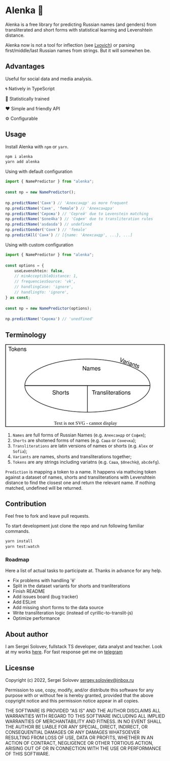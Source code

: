 # Alenka 👧

Alenka is a free library for predicting Russian names (and genders) from transliterated and short forms with statistical learning and Levenshtein distance.

Alenka now is not a tool for inflection (see [Lvovich](inflect)) or parsing first/middle/last Russian names from strings. But it will somewhen be.

## Advantages

Useful for social data and media analysis.

🌀 Natively in TypeScript

🔢 Statistically trained

❤ Simple and friendly API

⚙ Configurable

## Usage

Install Alenka with `npm` or `yarn`.

```bash
npm i alenka
yarn add alenka
```

Using with default configuration

```typescript
import { NamePredictor } from "alenka";

const np = new NamePredictor();

np.predictName('Саня') // 'Александр' as more frequent
np.predictName('Саня', 'female') // 'Александра'
np.predictName('Сирожа') // 'Сергей' due to Levenstein matching
np.predictName('$one4ka') // 'София' due to transliteration rules
np.predictName('asdasda') // undefined
np.predictGender('Соня') // 'female'
np.predictAll('Саня') // [{name: 'Александр', ...}, ...]
```

Using with custom configuration

```typescript
import { NamePredictor } from "alenka";

const options = {
    useLevenshtein: false,
    // minAcceptibleDistance: 1,
    // frequenciesSource: 'vk',
    // handlingCase: 'ignore',
    // handlingYo: 'ignore',
} as const;

const np = new NamePredictor(options);

np.predictName('Сирожа') // 'unedfined'
```

## Terminology

![Terminology diagram](./docs/diagram.svg)

1. `Names` are full forms of Russian Names (e.g. `Александр` or `София`);
2. `Shorts` are shotened forms of names (e.g. `Саша` or `Сонечка`);
3. `Transliterations` are latin versions of names or shorts (e.g. `Alex` or `Sofia`);
4. `Variants` are names, shorts and transliterations together;
5. `Tokens` are any strings including variatns (e.g. `Саша`, `$0nechk@`, `abcdefg`).

`Prediction` is mapping a token to a name. It happens via mathcing token against a dataset of names, shorts and transliterations with Levenshtein distance to find the closest one and return the relevant name. If nothing matched, undefined will be returned.

## Contribution

Feel free to fork and leave pull requests.

To start development just clone the repo and run following familiar commands.

```bash
yarn install
yarn test:watch
```

### Roadmap

Here a list of actual tasks to participate at. Thanks in advance for any help.

* Fix problems with handling 'ё'
* Split in the dataset variants for shorts and tranliterations
* Finish README
* Add issues board (bug tracker)
* Add ESLint
* Add missing short forms to the data source
* Write transliteration logic (instead of cyrillic-to-translit-js)
* Optimize performance

## About author

I am Sergei Solovev, fullstack TS developer, data analyst and teacher. Look at my works [here](https://sergsol.com/). For fast response get me on [telegram](https://t.me/sergsol)

## Licesnse

Copyright (c) 2022, Sergei Solovev sergey.soloviev@inbox.ru

Permission to use, copy, modify, and/or distribute this software for any
purpose with or without fee is hereby granted, provided that the above
copyright notice and this permission notice appear in all copies.

THE SOFTWARE IS PROVIDED "AS IS" AND THE AUTHOR DISCLAIMS ALL WARRANTIES
WITH REGARD TO THIS SOFTWARE INCLUDING ALL IMPLIED WARRANTIES OF
MERCHANTABILITY AND FITNESS. IN NO EVENT SHALL THE AUTHOR BE LIABLE FOR
ANY SPECIAL, DIRECT, INDIRECT, OR CONSEQUENTIAL DAMAGES OR ANY DAMAGES
WHATSOEVER RESULTING FROM LOSS OF USE, DATA OR PROFITS, WHETHER IN AN
ACTION OF CONTRACT, NEGLIGENCE OR OTHER TORTIOUS ACTION, ARISING OUT OF
OR IN CONNECTION WITH THE USE OR PERFORMANCE OF THIS SOFTWARE.
